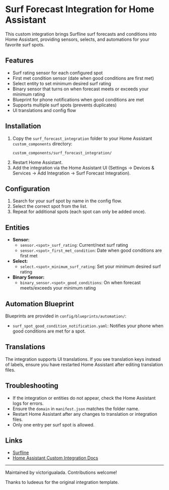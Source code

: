 # Surf Forecast Integration for Home Assistant

This custom integration brings Surfline surf forecasts and conditions into Home Assistant, providing sensors, selects, and automations for your favorite surf spots.

## Features

- Surf rating sensor for each configured spot
- First met condition sensor (date when good conditions are first met)
- Select entity to set minimum desired surf rating
- Binary sensor that turns on when forecast meets or exceeds your minimum rating
- Blueprint for phone notifications when good conditions are met
- Supports multiple surf spots (prevents duplicates)
- UI translations and config flow

## Installation

1. Copy the `surf_forecast_integration` folder to your Home Assistant `custom_components` directory:
	 ```
	 custom_components/surf_forecast_integration/
	 ```
2. Restart Home Assistant.
3. Add the integration via the Home Assistant UI (Settings → Devices & Services → Add Integration → Surf Forecast Integration).

## Configuration

1. Search for your surf spot by name in the config flow.
2. Select the correct spot from the list.
3. Repeat for additional spots (each spot can only be added once).

## Entities

- **Sensor:**
	- `sensor.<spot>_surf_rating`: Current/next surf rating
	- `sensor.<spot>_first_met_condition`: Date when good conditions are first met
- **Select:**
	- `select.<spot>_minimum_surf_rating`: Set your minimum desired surf rating
- **Binary Sensor:**
	- `binary_sensor.<spot>_good_conditions`: On when forecast meets/exceeds your minimum rating

## Automation Blueprint

Blueprints are provided in `config/blueprints/automation/`:

- `surf_spot_good_condition_notification.yaml`: Notifies your phone when good conditions are met for a spot.

## Translations

The integration supports UI translations. If you see translation keys instead of labels, ensure you have restarted Home Assistant after editing translation files.

## Troubleshooting

- If the integration or entities do not appear, check the Home Assistant logs for errors.
- Ensure the `domain` in `manifest.json` matches the folder name.
- Restart Home Assistant after any changes to translation or integration files.
- Only one entry per surf spot is allowed.

## Links

- [Surfline](https://www.surfline.com/)
- [Home Assistant Custom Integration Docs](https://developers.home-assistant.io/docs/creating_integration_file_structure/)

---
Maintained by victorigualada. Contributions welcome!

Thanks to ludeeus for the original integration template.